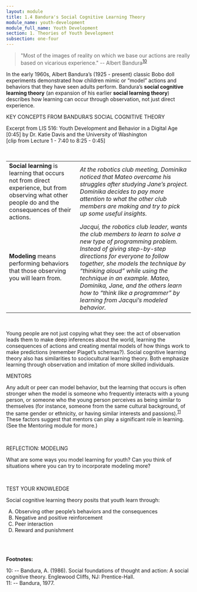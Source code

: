 ```yaml
---
layout: module
title: 1.4 Bandura's Social Cognitive Learning Theory
module_name: youth-development
module_full_name: Youth Development
section: 1. Theories of Youth Development
subsection: one-four
---
```


>"Most of the images of reality on which we base our actions are really based on vicarious experience." -- Albert Bandura<sup>[10](#fn10)</sup> 

In the early 1960s, Albert Bandura’s (1925 - present) classic Bobo doll experiments demonstrated how children mimic or “model” actions and behaviors that they have seen adults perform. Bandura’s **social cognitive learning theory** (an expansion of his earlier **social learning theory**) describes how learning can occur through observation, not just direct experience. 

<div class="explanatory">  
  <p><span class="box-title">KEY CONCEPTS FROM BANDURA’S SOCIAL COGNITIVE THEORY</span></p> 
  <p>Excerpt from LIS 516: Youth Development and Behavior in a Digital Age [0:45] by Dr. Katie Davis and the University of Washington 
<br>
[clip from Lecture 1 - 7:40 to 8:25 - 0:45]
</p> 
</div>
<br>

<table> 
  <tr><td><b>Social learning</b> is learning that occurs not from direct experience, but from observing what other people do and the consequences of their actions. </td><td><i>At the robotics club meeting, Dominika noticed that Mateo overcame his struggles after studying Jane’s project. Dominika decides to pay more attention to what the other club members are making and try to pick up some useful insights.</i></td></tr>
  <tr><td><b>Modeling</b> means performing behaviors that those observing you will learn from. </td><td><i>Jacqui, the robotics club leader, wants the club members to learn to solve a new type of programming problem. Instead of giving step-by-step directions for everyone to follow together, she models the technique by “thinking aloud” while using the technique in an example. Mateo, Dominika, Jane, and the others learn how to “think like a programmer” by learning from Jacqui’s modeled behavior.</i></td></tr> 
</table>
<br>

Young people are not just copying what they see: the act of observation leads them to make deep inferences about the world, learning the consequences of actions and creating mental models of how things work to make predictions (remember Piaget’s schemas?). Social cognitive learning theory also has similarities to sociocultural learning theory. Both emphasize learning through observation and imitation of more skilled individuals. 

<div class="explanatory">  
  <p><span class="box-title">MENTORS</span></p> 
  <p>Any adult or peer can model behavior, but the learning that occurs is often stronger when the model is someone who frequently interacts with a young person, or someone who the young person perceives as being similar to themselves (for instance, someone from the same cultural background, of the same gender or ethnicity, or having similar interests and passions).<sup><a href="#fn11">11</a></sup> These factors suggest that mentors can play a significant role in learning. (See the Mentoring module for more.)</p>
</div>
<br>
    
<div class="reflection"> 

  <p><span class="box-title">REFLECTION: MODELING</span></p> 

  <p>What are some ways you model learning for youth? Can you think of situations where you can try to incorporate modeling more? </p>
</div>
<br>

<div class="reflection"> 

  <p><span class="box-title">TEST YOUR KNOWLEDGE</span></p> 

  <p>Social cognitive learning theory posits that youth learn through:</p> 
  <ol type="A">
  <li>Observing other people’s behaviors and the consequences </li>
  <li>Negative and positive reinforcement</li>
  <li>Peer interaction</li>
  <li>Reward and punishment </li>
  </ol>
</div>
<br>
<br>

**Footnotes:**

<a name="fn10">10</a>:  -- Bandura, A. (1986). Social foundations of thought and action: A social cognitive theory. Englewood Cliffs, NJ: Prentice-Hall.
<br>
<a name="fn11">11</a>:  --  Bandura, 1977. 
